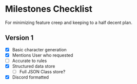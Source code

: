 # Milestones Checklist

For minimizing feature creep and keeping to a half decent plan.

## Version 1

* [x] Basic character generation
* [x] Mentions User who requested
* [ ] Accurate to rules
* [x] Structured data store
  * [ ] Full JSON Class store?
* [x] Discord formatted
